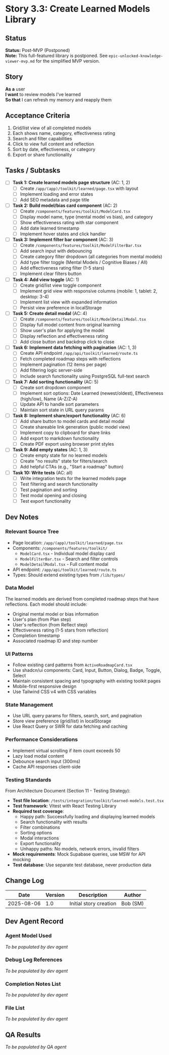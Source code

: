 # Story 3.3: Create Learned Models Library

## Status

**Status:** Post-MVP (Postponed)  
**Note:** This full-featured library is postponed. See `epic-unlocked-knowledge-viewer-mvp.md` for the simplified MVP version.

## Story

**As a** user  
**I want** to review models I've learned  
**So that** I can refresh my memory and reapply them

## Acceptance Criteria

1. Grid/list view of all completed models
2. Each shows name, category, effectiveness rating
3. Search and filter capabilities
4. Click to view full content and reflection
5. Sort by date, effectiveness, or category
6. Export or share functionality

## Tasks / Subtasks

- [ ] **Task 1: Create learned models page structure** (AC: 1, 2)
  - [ ] Create `/app/(app)/toolkit/learned/page.tsx` with layout
  - [ ] Implement loading and error states
  - [ ] Add SEO metadata and page title

- [ ] **Task 2: Build model/bias card component** (AC: 2)
  - [ ] Create `/components/features/toolkit/ModelCard.tsx`
  - [ ] Display model name, type (mental model vs bias), and category
  - [ ] Show effectiveness rating with star component
  - [ ] Add date learned timestamp
  - [ ] Implement hover states and click handler

- [ ] **Task 3: Implement filter bar component** (AC: 3)
  - [ ] Create `/components/features/toolkit/ModelFilterBar.tsx`
  - [ ] Add search input with debouncing
  - [ ] Create category filter dropdown (all categories from mental models)
  - [ ] Add type filter toggle (Mental Models / Cognitive Biases / All)
  - [ ] Add effectiveness rating filter (1-5 stars)
  - [ ] Implement clear filters button

- [ ] **Task 4: Add view toggle** (AC: 1)
  - [ ] Create grid/list view toggle component
  - [ ] Implement grid view with responsive columns (mobile: 1, tablet: 2, desktop: 3-4)
  - [ ] Implement list view with expanded information
  - [ ] Persist view preference in localStorage

- [ ] **Task 5: Create detail modal** (AC: 4)
  - [ ] Create `/components/features/toolkit/ModelDetailModal.tsx`
  - [ ] Display full model content from original learning
  - [ ] Show user's plan for applying the model
  - [ ] Display reflection and effectiveness rating
  - [ ] Add close button and backdrop click to close

- [ ] **Task 6: Implement data fetching with pagination** (AC: 1, 3)
  - [ ] Create API endpoint `/app/api/toolkit/learned/route.ts`
  - [ ] Fetch completed roadmap steps with reflections
  - [ ] Implement pagination (12 items per page)
  - [ ] Add filtering logic server-side
  - [ ] Include search functionality using PostgreSQL full-text search

- [ ] **Task 7: Add sorting functionality** (AC: 5)
  - [ ] Create sort dropdown component
  - [ ] Implement sort options: Date Learned (newest/oldest), Effectiveness (high/low), Name (A-Z/Z-A)
  - [ ] Update API to handle sort parameters
  - [ ] Maintain sort state in URL query params

- [ ] **Task 8: Implement share/export functionality** (AC: 6)
  - [ ] Add share button to model cards and detail modal
  - [ ] Create shareable link generation (public model view)
  - [ ] Implement copy to clipboard for share links
  - [ ] Add export to markdown functionality
  - [ ] Create PDF export using browser print styles

- [ ] **Task 9: Add empty states** (AC: 1, 3)
  - [ ] Create empty state for no learned models
  - [ ] Create "no results" state for filters/search
  - [ ] Add helpful CTAs (e.g., "Start a roadmap" button)

- [ ] **Task 10: Write tests** (AC: all)
  - [ ] Write integration tests for the learned models page
  - [ ] Test filtering and search functionality
  - [ ] Test pagination and sorting
  - [ ] Test modal opening and closing
  - [ ] Test export functionality

## Dev Notes

### Relevant Source Tree

- Page location: `/app/(app)/toolkit/learned/page.tsx`
- Components: `/components/features/toolkit/`
  - `ModelCard.tsx` - Individual model display card
  - `ModelFilterBar.tsx` - Search and filter controls
  - `ModelDetailModal.tsx` - Full content modal
- API endpoint: `/app/api/toolkit/learned/route.ts`
- Types: Should extend existing types from `/lib/types/`

### Data Model

The learned models are derived from completed roadmap steps that have reflections. Each model should include:

- Original mental model or bias information
- User's plan (from Plan step)
- User's reflection (from Reflect step)
- Effectiveness rating (1-5 stars from reflection)
- Completion timestamp
- Associated roadmap ID and step number

### UI Patterns

- Follow existing card patterns from `ActiveRoadmapCard.tsx`
- Use shadcn/ui components: Card, Input, Button, Dialog, Badge, Toggle, Select
- Maintain consistent spacing and typography with existing toolkit pages
- Mobile-first responsive design
- Use Tailwind CSS v4 with CSS variables

### State Management

- Use URL query params for filters, search, sort, and pagination
- Store view preference (grid/list) in localStorage
- Use React Query or SWR for data fetching and caching

### Performance Considerations

- Implement virtual scrolling if item count exceeds 50
- Lazy load modal content
- Debounce search input (300ms)
- Cache API responses client-side

### Testing Standards

From Architecture Document (Section 11 - Testing Strategy):

- **Test file location**: `/tests/integration/toolkit/learned-models.test.tsx`
- **Test framework**: Vitest with React Testing Library
- **Required test coverage**:
  - Happy path: Successfully loading and displaying learned models
  - Search functionality with results
  - Filter combinations
  - Sorting options
  - Modal interactions
  - Export functionality
  - Unhappy paths: No models, network errors, invalid filters
- **Mock requirements**: Mock Supabase queries, use MSW for API mocking
- **Test database**: Use separate test database, never production data

## Change Log

| Date       | Version | Description            | Author   |
| ---------- | ------- | ---------------------- | -------- |
| 2025-08-06 | 1.0     | Initial story creation | Bob (SM) |

## Dev Agent Record

### Agent Model Used

_To be populated by dev agent_

### Debug Log References

_To be populated by dev agent_

### Completion Notes List

_To be populated by dev agent_

### File List

_To be populated by dev agent_

## QA Results

_To be populated by QA agent_
